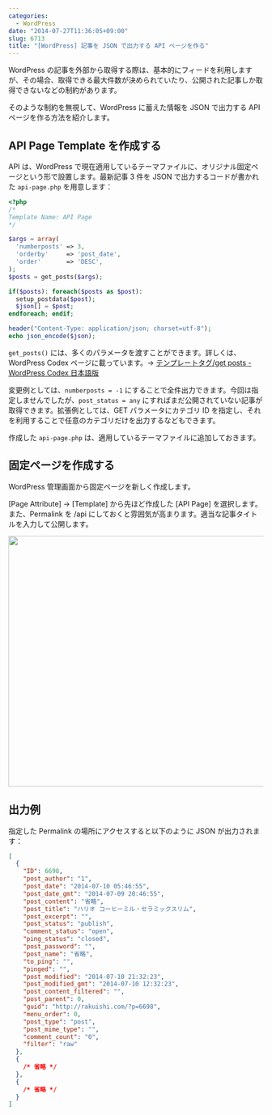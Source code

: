 ```yaml
---
categories:
  - WordPress
date: "2014-07-27T11:36:05+09:00"
slug: 6713
title: "[WordPress] 記事を JSON で出力する API ページを作る"
---
```


WordPress の記事を外部から取得する際は、基本的にフィードを利用しますが、その場合、取得できる最大件数が決められていたり、公開された記事しか取得できないなどの制約があります。

そのような制約を無視して、WordPress に蓄えた情報を JSON で出力する API ページを作る方法を紹介します。

## API Page Template を作成する

API は、WordPress で現在適用しているテーマファイルに、オリジナル固定ページという形で設置します。最新記事 3 件を JSON で出力するコードが書かれた `api-page.php` を用意します：

```php
<?php
/*
Template Name: API Page
*/

$args = array(
  'numberposts' => 3,
  'orderby'     => 'post_date',
  'order'       => 'DESC',
);
$posts = get_posts($args);

if($posts): foreach($posts as $post):
  setup_postdata($post);
  $json[] = $post;
endforeach; endif;

header("Content-Type: application/json; charset=utf-8");
echo json_encode($json);
```

`get_posts()` には、多くのパラメータを渡すことができます。詳しくは、WordPress Codex ページに載っています。&rarr; [テンプレートタグ/get posts - WordPress Codex 日本語版](http://wpdocs.sourceforge.jp/%E3%83%86%E3%83%B3%E3%83%97%E3%83%AC%E3%83%BC%E3%83%88%E3%82%BF%E3%82%B0/get_posts)

変更例としては、`numberposts = -1` にすることで全件出力できます。今回は指定しませんでしたが、`post_status = any` にすればまだ公開されていない記事が取得できます。拡張例としては、GET パラメータにカテゴリ ID を指定し、それを利用することで任意のカテゴリだけを出力するなどもできます。

作成した `api-page.php` は、適用しているテーマファイルに追加しておきます。

## 固定ページを作成する

WordPress 管理画面から固定ページを新しく作成します。

[Page Attribute] → [Template] から先ほど作成した [API Page] を選択します。また、Permalink を /api にしておくと雰囲気が高まります。適当な記事タイトルを入力して公開します。

<img alt="" src="/images/2014/07/6713_1.png" width="768" height="496">

## 出力例

指定した Permalink の場所にアクセスすると以下のように JSON が出力されます：

```json
[
  {
    "ID": 6698,
    "post_author": "1",
    "post_date": "2014-07-10 05:46:55",
    "post_date_gmt": "2014-07-09 20:46:55",
    "post_content": "省略",
    "post_title": "ハリオ コーヒーミル・セラミックスリム",
    "post_excerpt": "",
    "post_status": "publish",
    "comment_status": "open",
    "ping_status": "closed",
    "post_password": "",
    "post_name": "省略",
    "to_ping": "",
    "pinged": "",
    "post_modified": "2014-07-10 21:32:23",
    "post_modified_gmt": "2014-07-10 12:32:23",
    "post_content_filtered": "",
    "post_parent": 0,
    "guid": "http://rakuishi.com/?p=6698",
    "menu_order": 0,
    "post_type": "post",
    "post_mime_type": "",
    "comment_count": "0",
    "filter": "raw"
  },
  {
    /* 省略 */
  },
  {
    /* 省略 */
  }
]
```

<amazon id="4797373520" title="サイトの拡張性を飛躍的に高める WordPressプラグイン開発のバイブル" src="https://images-na.ssl-images-amazon.com/images/I/51CKENT4umL._SL160_.jpg">
